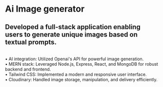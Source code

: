 # <h1>Ai Image generator</h1>

<h2>Developed a full-stack application enabling users to generate unique images
based on textual prompts.</h2>
<br>
• AI integration: Utilized Openai's API for powerful image generation.
<br>
• MERN stack: Leveraged Node.js, Express, React, and MongoDB for robust
backend and frontend.
<br>
• Tailwind CSS: Implemented a modern and responsive user interface.
<br>
• Cloudinary: Handled image storage, manipulation, and delivery efficiently.

